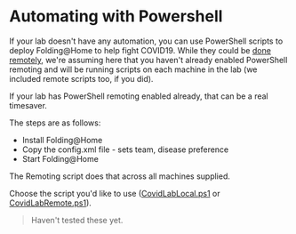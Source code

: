 # Automating with Powershell

If your lab doesn't have any automation, you can use PowerShell scripts to deploy
Folding@Home to help fight COVID19. While they could be [done remotely](https://www.howtogeek.com/117192/how-to-run-powershell-commands-on-remote-computers/), we're
assuming here that you haven't already enabled PowerShell remoting and will be running
scripts on each machine in the lab (we included remote scripts too, if you did).

If your lab has PowerShell remoting enabled already, that can be a real timesaver.


The steps are as follows:

* Install Folding@Home
* Copy the config.xml file - sets team, disease preference
* Start Folding@Home

The Remoting script does that across all machines supplied.

Choose the script you'd like to use ([CovidLabLocal.ps1](./CovidLabLocal.ps1) or
[CovidLabRemote.ps1](./CovidLabRemote.ps1)).

> Haven't tested these yet.
